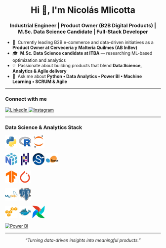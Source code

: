 <h1 align="center">Hi 👋, I'm <strong>Nicolás Mlicotta</strong></h1>
<h3 align="center">Industrial Engineer | Product Owner (B2B Digital Products) | M.Sc. Data Science Candidate | Full-Stack Developer </h3>

- 🔭 &nbsp;Currently leading B2B e-commerce and data-driven initiatives as a **Product Owner at Cervecería y Maltería Quilmes (AB InBev)**  
- 🎓 &nbsp;**M.Sc. Data Science candidate at ITBA** — researching ML-based optimization and analytics  
- 💡 &nbsp;Passionate about building products that blend **Data Science, Analytics & Agile delivery**  
- 💬 &nbsp;Ask me about **Python • Data Analytics • Power BI • Machine Learning • SCRUM & Agile**  

---

<h3 align="left">Connect with me</h3>
<p align="left">
  <a href="https://linkedin.com/in/nicolasmateomlicotta" target="_blank">
    <img src="https://raw.githubusercontent.com/rahuldkjain/github-profile-readme-generator/master/src/images/icons/Social/linked-in-alt.svg"
         alt="LinkedIn" width="40" height="30"/>
  </a>
  <a href="https://instagram.com/nicomlicotta" target="_blank">
    <img src="https://raw.githubusercontent.com/rahuldkjain/github-profile-readme-generator/master/src/images/icons/Social/instagram.svg"
         alt="Instagram" width="40" height="30"/>
  </a>
</p>

---
<h3 align="left">Data Science &amp; Analytics Stack</h3>

<p align="left">
  <!-- Core -->
  <a href="https://www.python.org/"><img src="https://raw.githubusercontent.com/devicons/devicon/master/icons/python/python-original.svg"  alt="Python" width="40" height="40"/></a>
  <a href="https://www.r-project.org/"><img src="https://raw.githubusercontent.com/devicons/devicon/master/icons/r/r-original.svg"  alt="R" width="40" height="40"/></a>
  <a href="https://jupyter.org/"><img src="https://raw.githubusercontent.com/devicons/devicon/master/icons/jupyter/jupyter-original.svg"  alt="Jupyter" width="40" height="40"/></a>
  
  <!-- Scientific stack -->
  <a href="https://numpy.org/"><img src="https://raw.githubusercontent.com/devicons/devicon/master/icons/numpy/numpy-original.svg"  alt="NumPy" width="40" height="40"/></a>
  <a href="https://pandas.pydata.org/"><img src="https://raw.githubusercontent.com/devicons/devicon/master/icons/pandas/pandas-original.svg"  alt="Pandas" width="40" height="40"/></a>
  <a href="https://scipy.org/"><img src="https://raw.githubusercontent.com/devicons/devicon/master/icons/scipy/scipy-original.svg"  alt="SciPy" width="40" height="40"/></a>
  <a href="https://scikit-learn.org/"><img src="https://raw.githubusercontent.com/devicons/devicon/master/icons/scikitlearn/scikitlearn-original.svg"  alt="Scikit-learn" width="40" height="40"/></a>
  
  <!-- Deep Learning -->
  <a href="https://www.tensorflow.org/"><img src="https://raw.githubusercontent.com/devicons/devicon/master/icons/tensorflow/tensorflow-original.svg"  alt="TensorFlow" width="40" height="40"/></a>
  <a href="https://pytorch.org/"><img src="https://raw.githubusercontent.com/devicons/devicon/master/icons/pytorch/pytorch-original.svg"  alt="PyTorch" width="40" height="40"/></a>
  
  <!-- Databases -->
  <a href="https://www.mysql.com/"><img src="https://raw.githubusercontent.com/devicons/devicon/master/icons/mysql/mysql-original-wordmark.svg"  alt="MySQL" width="40" height="40"/></a>
  <a href="https://www.postgresql.org/"><img src="https://raw.githubusercontent.com/devicons/devicon/master/icons/postgresql/postgresql-original.svg"  alt="PostgreSQL" width="40" height="40"/></a>
  
  <!-- Cloud / Dev & MLOps -->
  <a href="https://aws.amazon.com/"><img src="https://raw.githubusercontent.com/devicons/devicon/master/icons/amazonwebservices/amazonwebservices-original.svg"  alt="AWS" width="40" height="40"/></a>
  <a href="https://www.docker.com/"><img src="https://raw.githubusercontent.com/devicons/devicon/master/icons/docker/docker-original.svg"  alt="Docker" width="40" height="40"/></a>
  <a href="https://airflow.apache.org/"><img src="https://raw.githubusercontent.com/devicons/devicon/master/icons/apacheairflow/apacheairflow-original.svg"  alt="Apache Airflow" width="40" height="40"/></a>
  
  <!-- BI -->
  <a href="https://powerbi.microsoft.com/"><img src="https://www.vectorlogo.zone/logos/microsoft_powerbi/microsoft_powerbi-icon.svg" alt="Power BI" width="40" height="40"/></a>
</p>

---

<p align="center">
  <em>“Turning data-driven insights into meaningful products.”</em>
</p>
